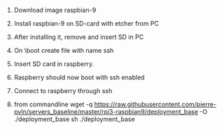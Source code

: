 1) Download image raspbian-9
2) Install raspbian-9 on SD-card with etcher from PC
3) After installing it, remove and insert SD in PC
4) On \boot create file with name ssh
5) Insert SD card in raspberry. 
6) Raspberry should now boot with ssh enabled

7) Connect to raspberry through ssh

8) from commandline 
wget -q https://raw.githubusercontent.com/pierre-pvln/servers_baseline/master/rpi3-raspbian9/deployment_base -O ./deployment_base
sh ./deployment_base
